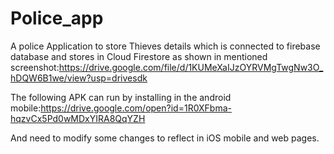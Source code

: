# Police_app
A police Application to store Thieves details which is connected to firebase database and stores in Cloud Firestore as shown in mentioned screenshot:https://drive.google.com/file/d/1KUMeXaIJzOYRVMgTwgNw3O_hDQW6B1we/view?usp=drivesdk

The following APK can run by installing in the android mobile:https://drive.google.com/open?id=1R0XFbma-hqzvCx5Pd0wMDxYIRA8QqYZH

And need to modify some changes to reflect in iOS mobile and web pages.
